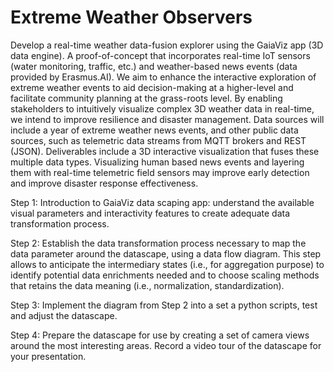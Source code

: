 # Extreme Weather Observers
Develop a real-time weather data-fusion explorer using the GaiaViz app (3D data engine). A proof-of-concept that incorporates real-time IoT sensors (water monitoring, traffic, etc.) and weather-based news events (data provided by Erasmus.AI). We aim to enhance the interactive exploration of extreme weather events to aid decision-making at a higher-level and facilitate community planning at the grass-roots level. By enabling stakeholders to intuitively visualize complex 3D weather data in real-time, we intend to improve resilience and disaster management. Data sources will include a year of extreme weather news events, and other public data sources, such as telemetric data streams from MQTT brokers and REST (JSON). Deliverables include a 3D interactive visualization that fuses these multiple data types. Visualizing human based news events and layering them with real-time telemetric field sensors may improve early detection and improve disaster response effectiveness. 

Step 1: Introduction to GaiaViz data scaping app: understand the available visual parameters and interactivity features to create adequate data transformation process. 

Step 2: Establish the data transformation process necessary to map the data parameter around the datascape, using a data flow diagram. This step allows to anticipate the intermediary states (i.e., for aggregation purpose) to identify potential data enrichments needed and to choose scaling methods that retains the data meaning (i.e., normalization, standardization). 

Step 3: Implement the diagram from Step 2 into a set a python scripts, test and adjust the datascape. 

Step 4: Prepare the datascape for use by creating a set of camera views around the most interesting areas. Record a video tour of the datascape for your presentation. 
